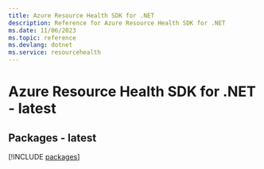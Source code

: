 ```yaml
---
title: Azure Resource Health SDK for .NET
description: Reference for Azure Resource Health SDK for .NET
ms.date: 11/06/2023
ms.topic: reference
ms.devlang: dotnet
ms.service: resourcehealth
---
```

# Azure Resource Health SDK for .NET - latest
## Packages - latest
[!INCLUDE [packages](resource-health-index.md)]